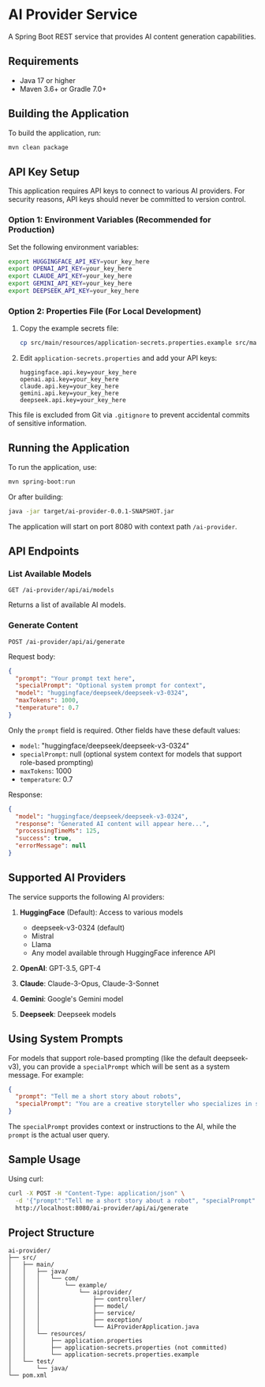 # AI Provider Service

A Spring Boot REST service that provides AI content generation capabilities.

## Requirements

- Java 17 or higher
- Maven 3.6+ or Gradle 7.0+

## Building the Application

To build the application, run:

```bash
mvn clean package
```

## API Key Setup

This application requires API keys to connect to various AI providers. For security reasons, API keys should never be committed to version control.

### Option 1: Environment Variables (Recommended for Production)

Set the following environment variables:

```bash
export HUGGINGFACE_API_KEY=your_key_here
export OPENAI_API_KEY=your_key_here
export CLAUDE_API_KEY=your_key_here
export GEMINI_API_KEY=your_key_here
export DEEPSEEK_API_KEY=your_key_here
```

### Option 2: Properties File (For Local Development)

1. Copy the example secrets file:
   ```bash
   cp src/main/resources/application-secrets.properties.example src/main/resources/application-secrets.properties
   ```

2. Edit `application-secrets.properties` and add your API keys:
   ```properties
   huggingface.api.key=your_key_here
   openai.api.key=your_key_here
   claude.api.key=your_key_here
   gemini.api.key=your_key_here
   deepseek.api.key=your_key_here
   ```

This file is excluded from Git via `.gitignore` to prevent accidental commits of sensitive information.

## Running the Application

To run the application, use:

```bash
mvn spring-boot:run
```

Or after building:

```bash
java -jar target/ai-provider-0.0.1-SNAPSHOT.jar
```

The application will start on port 8080 with context path `/ai-provider`.

## API Endpoints

### List Available Models

```
GET /ai-provider/api/ai/models
```

Returns a list of available AI models.

### Generate Content

```
POST /ai-provider/api/ai/generate
```

Request body:

```json
{
  "prompt": "Your prompt text here",
  "specialPrompt": "Optional system prompt for context",
  "model": "huggingface/deepseek/deepseek-v3-0324",
  "maxTokens": 1000,
  "temperature": 0.7
}
```

Only the `prompt` field is required. Other fields have these default values:
- `model`: "huggingface/deepseek/deepseek-v3-0324"
- `specialPrompt`: null (optional system context for models that support role-based prompting)
- `maxTokens`: 1000
- `temperature`: 0.7

Response:

```json
{
  "model": "huggingface/deepseek/deepseek-v3-0324",
  "response": "Generated AI content will appear here...",
  "processingTimeMs": 125,
  "success": true,
  "errorMessage": null
}
```

## Supported AI Providers

The service supports the following AI providers:

1. **HuggingFace** (Default): Access to various models
   - deepseek-v3-0324 (default)
   - Mistral
   - Llama
   - Any model available through HuggingFace inference API

2. **OpenAI**: GPT-3.5, GPT-4
3. **Claude**: Claude-3-Opus, Claude-3-Sonnet
4. **Gemini**: Google's Gemini model
5. **Deepseek**: Deepseek models

## Using System Prompts

For models that support role-based prompting (like the default deepseek-v3), you can provide a `specialPrompt` which will be sent as a system message. For example:

```json
{
  "prompt": "Tell me a short story about robots",
  "specialPrompt": "You are a creative storyteller who specializes in science fiction."
}
```

The `specialPrompt` provides context or instructions to the AI, while the `prompt` is the actual user query.

## Sample Usage

Using curl:

```bash
curl -X POST -H "Content-Type: application/json" \
  -d '{"prompt":"Tell me a short story about a robot", "specialPrompt":"You are a creative storyteller"}' \
  http://localhost:8080/ai-provider/api/ai/generate
```

## Project Structure

```
ai-provider/
├── src/
│   ├── main/
│   │   ├── java/
│   │   │   └── com/
│   │   │       └── example/
│   │   │           └── aiprovider/
│   │   │               ├── controller/
│   │   │               ├── model/
│   │   │               ├── service/
│   │   │               ├── exception/
│   │   │               └── AiProviderApplication.java
│   │   └── resources/
│   │       ├── application.properties
│   │       ├── application-secrets.properties (not committed)
│   │       └── application-secrets.properties.example
│   └── test/
│       └── java/
└── pom.xml
``` 